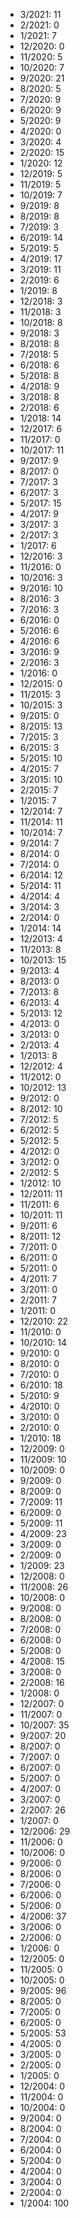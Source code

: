 *  3/2021: 11
*  2/2021: 0
*  1/2021: 7
*  12/2020: 0
*  11/2020: 5
*  10/2020: 7
*  9/2020: 21
*  8/2020: 5
*  7/2020: 9
*  6/2020: 9
*  5/2020: 9
*  4/2020: 0
*  3/2020: 4
*  2/2020: 15
*  1/2020: 12
*  12/2019: 5
*  11/2019: 5
*  10/2019: 7
*  9/2019: 8
*  8/2019: 8
*  7/2019: 3
*  6/2019: 14
*  5/2019: 5
*  4/2019: 17
*  3/2019: 11
*  2/2019: 6
*  1/2019: 8
*  12/2018: 3
*  11/2018: 3
*  10/2018: 8
*  9/2018: 3
*  8/2018: 8
*  7/2018: 5
*  6/2018: 6
*  5/2018: 8
*  4/2018: 9
*  3/2018: 8
*  2/2018: 6
*  1/2018: 14
*  12/2017: 6
*  11/2017: 0
*  10/2017: 11
*  9/2017: 9
*  8/2017: 0
*  7/2017: 3
*  6/2017: 3
*  5/2017: 15
*  4/2017: 9
*  3/2017: 3
*  2/2017: 3
*  1/2017: 6
*  12/2016: 3
*  11/2016: 0
*  10/2016: 3
*  9/2016: 10
*  8/2016: 3
*  7/2016: 3
*  6/2016: 0
*  5/2016: 6
*  4/2016: 6
*  3/2016: 9
*  2/2016: 3
*  1/2016: 0
*  12/2015: 0
*  11/2015: 3
*  10/2015: 3
*  9/2015: 0
*  8/2015: 13
*  7/2015: 3
*  6/2015: 3
*  5/2015: 10
*  4/2015: 7
*  3/2015: 10
*  2/2015: 7
*  1/2015: 7
*  12/2014: 7
*  11/2014: 11
*  10/2014: 7
*  9/2014: 7
*  8/2014: 0
*  7/2014: 0
*  6/2014: 12
*  5/2014: 11
*  4/2014: 4
*  3/2014: 3
*  2/2014: 0
*  1/2014: 14
*  12/2013: 4
*  11/2013: 8
*  10/2013: 15
*  9/2013: 4
*  8/2013: 0
*  7/2013: 8
*  6/2013: 4
*  5/2013: 12
*  4/2013: 0
*  3/2013: 0
*  2/2013: 4
*  1/2013: 8
*  12/2012: 4
*  11/2012: 0
*  10/2012: 13
*  9/2012: 0
*  8/2012: 10
*  7/2012: 5
*  6/2012: 5
*  5/2012: 5
*  4/2012: 0
*  3/2012: 0
*  2/2012: 5
*  1/2012: 10
*  12/2011: 11
*  11/2011: 6
*  10/2011: 11
*  9/2011: 6
*  8/2011: 12
*  7/2011: 0
*  6/2011: 0
*  5/2011: 0
*  4/2011: 7
*  3/2011: 0
*  2/2011: 7
*  1/2011: 0
*  12/2010: 22
*  11/2010: 0
*  10/2010: 14
*  9/2010: 0
*  8/2010: 0
*  7/2010: 0
*  6/2010: 18
*  5/2010: 9
*  4/2010: 0
*  3/2010: 0
*  2/2010: 0
*  1/2010: 18
*  12/2009: 0
*  11/2009: 10
*  10/2009: 0
*  9/2009: 0
*  8/2009: 0
*  7/2009: 11
*  6/2009: 0
*  5/2009: 11
*  4/2009: 23
*  3/2009: 0
*  2/2009: 0
*  1/2009: 23
*  12/2008: 0
*  11/2008: 26
*  10/2008: 0
*  9/2008: 0
*  8/2008: 0
*  7/2008: 0
*  6/2008: 0
*  5/2008: 0
*  4/2008: 15
*  3/2008: 0
*  2/2008: 16
*  1/2008: 0
*  12/2007: 0
*  11/2007: 0
*  10/2007: 35
*  9/2007: 20
*  8/2007: 0
*  7/2007: 0
*  6/2007: 0
*  5/2007: 0
*  4/2007: 0
*  3/2007: 0
*  2/2007: 26
*  1/2007: 0
*  12/2006: 29
*  11/2006: 0
*  10/2006: 0
*  9/2006: 0
*  8/2006: 0
*  7/2006: 0
*  6/2006: 0
*  5/2006: 0
*  4/2006: 37
*  3/2006: 0
*  2/2006: 0
*  1/2006: 0
*  12/2005: 0
*  11/2005: 0
*  10/2005: 0
*  9/2005: 96
*  8/2005: 0
*  7/2005: 0
*  6/2005: 0
*  5/2005: 53
*  4/2005: 0
*  3/2005: 0
*  2/2005: 0
*  1/2005: 0
*  12/2004: 0
*  11/2004: 0
*  10/2004: 0
*  9/2004: 0
*  8/2004: 0
*  7/2004: 0
*  6/2004: 0
*  5/2004: 0
*  4/2004: 0
*  3/2004: 0
*  2/2004: 0
*  1/2004: 100